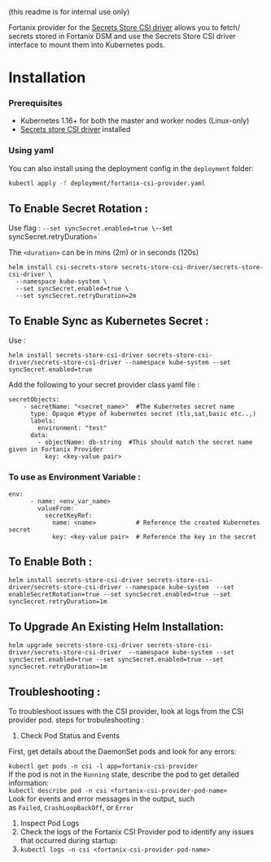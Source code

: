 (this readme is for internal use only)

Fortanix provider for the
[Secrets Store CSI driver](https://github.com/kubernetes-sigs/secrets-store-csi-driver)
allows you to fetch/ secrets stored in Fortanix DSM and use the Secrets Store
CSI driver interface to mount them into Kubernetes pods.

# Installation

### Prerequisites

- Kubernetes 1.16+ for both the master and worker nodes (Linux-only)
- [Secrets store CSI driver](https://secrets-store-csi-driver.sigs.k8s.io/getting-started/installation.html)
  installed

### Using yaml

You can also install using the deployment config in the `deployment` folder:

```bash
kubectl apply -f deployment/fortanix-csi-provider.yaml
```

## To Enable Secret Rotation :

Use flag : `--set syncSecret.enabled=true \`--set
syncSecret.retryDuration=<duration>`

The `<duration>` can be in mins (2m) or in seconds (120s)

```
helm install csi-secrets-store secrets-store-csi-driver/secrets-store-csi-driver \
  --namespace kube-system \
  --set syncSecret.enabled=true \
  --set syncSecret.retryDuration=2m
```

## To Enable Sync as Kubernetes Secret :

Use :

```
helm install secrets-store-csi-driver secrets-store-csi-driver/secrets-store-csi-driver --namespace kube-system --set syncSecret.enabled=true
```

Add the following to your secret provider class yaml file :

```
secretObjects:
    - secretName: "<secret_name>"  #The Kubernetes secret name
      type: Opaque #type of kubernetes secret (tls,sat,basic etc..,)
      labels:
        environment: "test"
      data:
        - objectName: db-string  #This should match the secret name given in Fortanix Provider
          key: <key-value pair>
```

### To use as Environment Variable :

```
env:
      - name: <env_var_name>
        valueFrom:
          secretKeyRef:
            name: <name>           # Reference the created Kubernetes secret
            key: <key-value pair>  # Reference the key in the secret
```

## To Enable Both :

```
helm install secrets-store-csi-driver secrets-store-csi-driver/secrets-store-csi-driver --namespace kube-system  --set enableSecretRotation=true --set syncSecret.enabled=true --set syncSecret.retryDuration=1m
```

## To Upgrade An Existing Helm Installation:

```
helm upgrade secrets-store-csi-driver secrets-store-csi-driver/secrets-store-csi-driver  --namespace kube-system --set syncSecret.enabled=true --set syncSecret.enabled=true --set syncSecret.retryDuration=1m
```

## Troubleshooting :

To troubleshoot issues with the CSI provider, look at logs from the CSI provider
pod. steps for trobuleshooting :

1. Check Pod Status and Events

First, get details about the DaemonSet pods and look for any errors:

`kubectl get pods -n csi -l app=fortanix-csi-provider`\
If the pod is not in the `Running` state, describe the pod to get detailed
information:\
`kubectl describe pod -n csi <fortanix-csi-provider-pod-name>`\
Look for events and error messages in the output, such
as `Failed`, `CrashLoopBackOff`, or `Error`

1. Inspect Pod Logs
2. Check the logs of the Fortanix CSI Provider pod to identify any issues that
   occurred during startup:
3. `kubectl logs -n csi <fortanix-csi-provider-pod-name>`
